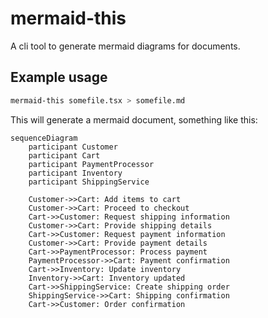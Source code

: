 # mermaid-this

A cli tool to generate mermaid diagrams for documents.

## Example usage

```bash
mermaid-this somefile.tsx > somefile.md
```

This will generate a mermaid document, something like this:

```mermaid
sequenceDiagram
    participant Customer
    participant Cart
    participant PaymentProcessor
    participant Inventory
    participant ShippingService
    
    Customer->>Cart: Add items to cart
    Customer->>Cart: Proceed to checkout
    Cart->>Customer: Request shipping information
    Customer->>Cart: Provide shipping details
    Cart->>Customer: Request payment information
    Customer->>Cart: Provide payment details
    Cart->>PaymentProcessor: Process payment
    PaymentProcessor->>Cart: Payment confirmation
    Cart->>Inventory: Update inventory
    Inventory->>Cart: Inventory updated
    Cart->>ShippingService: Create shipping order
    ShippingService->>Cart: Shipping confirmation
    Cart->>Customer: Order confirmation
```
